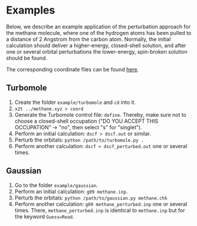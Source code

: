 # Examples

Below, we describe an example application of the perturbation approach for the methane molecule, where one of the hydrogen atoms has been pulled to a distance of 2 Angstrom from the carbon atom.
Normally, the initial calculation should deliver a higher-energy, closed-shell solution, and after one or several orbital perturbations the lower-energy, spin-broken solution should be found.

The corresponding coordinate files can be found [here](methane.xyz).

## Turbomole

1. Create the folder `example/turbomole` and `cd` into it.
2. `x2t ../methane.xyz > coord`
3. Generate the Turbomole control file: `define`. Thereby, make sure not to choose a closed-shell occupation ("DO YOU ACCEPT THIS OCCUPATION" -> "no", then select "s" for "singlet").
4. Perform an initial calculation: `dscf > dscf.out` or similar.
5. Perturb the orbitals: `python /path/to/turbomole.py .`
6. Perform another calculation: `dscf > dscf_perturbed.out` one or several times.

## Gaussian

1. Go to the folder `example/gaussian`.
2. Perform an initial calculation: `g09 methane.inp`.
3. Perturb the orbitals: `python /path/to/gaussian.py methane.chk`
4. Perform another calculation: `g09 methane_perturbed.inp` one or several times. There, `methane_perturbed.inp` is identical to `methane.inp` but for the keyword `Guess=Read`.
